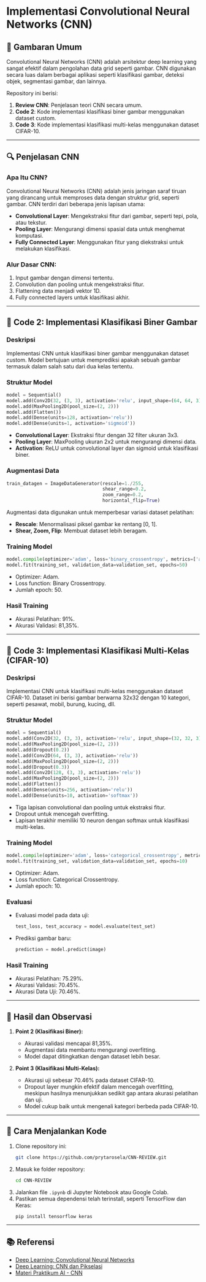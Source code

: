 
# **Implementasi Convolutional Neural Networks (CNN)**

## 📖 **Gambaran Umum**
Convolutional Neural Networks (CNN) adalah arsitektur deep learning yang sangat efektif dalam pengolahan data grid seperti gambar. CNN digunakan secara luas dalam berbagai aplikasi seperti klasifikasi gambar, deteksi objek, segmentasi gambar, dan lainnya.

Repository ini berisi:
1. **Review CNN**: Penjelasan teori CNN secara umum.
2. **Code 2**: Kode implementasi klasifikasi biner gambar menggunakan dataset custom.
3. **Code 3**: Kode implementasi klasifikasi multi-kelas menggunakan dataset CIFAR-10.

---

## 🔍 **Penjelasan CNN**

### Apa Itu CNN?
Convolutional Neural Networks (CNN) adalah jenis jaringan saraf tiruan yang dirancang untuk memproses data dengan struktur grid, seperti gambar. CNN terdiri dari beberapa jenis lapisan utama:
- **Convolutional Layer**: Mengekstraksi fitur dari gambar, seperti tepi, pola, atau tekstur.
- **Pooling Layer**: Mengurangi dimensi spasial data untuk menghemat komputasi.
- **Fully Connected Layer**: Menggunakan fitur yang diekstraksi untuk melakukan klasifikasi.

### Alur Dasar CNN:
1. Input gambar dengan dimensi tertentu.
2. Convolution dan pooling untuk mengekstraksi fitur.
3. Flattening data menjadi vektor 1D.
4. Fully connected layers untuk klasifikasi akhir.

---

## 🔎 **Code 2: Implementasi Klasifikasi Biner Gambar**

### **Deskripsi**
Implementasi CNN untuk klasifikasi biner gambar menggunakan dataset custom. Model bertujuan untuk memprediksi apakah sebuah gambar termasuk dalam salah satu dari dua kelas tertentu.

### **Struktur Model**
```python
model = Sequential()
model.add(Conv2D(32, (3, 3), activation='relu', input_shape=(64, 64, 3)))
model.add(MaxPooling2D(pool_size=(2, 2)))
model.add(Flatten())
model.add(Dense(units=128, activation='relu'))
model.add(Dense(units=1, activation='sigmoid'))
```

- **Convolutional Layer**: Ekstraksi fitur dengan 32 filter ukuran 3x3.
- **Pooling Layer**: MaxPooling ukuran 2x2 untuk mengurangi dimensi data.
- **Activation**: ReLU untuk convolutional layer dan sigmoid untuk klasifikasi biner.

### **Augmentasi Data**
```python
train_datagen = ImageDataGenerator(rescale=1./255,
                                   shear_range=0.2,
                                   zoom_range=0.2,
                                   horizontal_flip=True)
```
Augmentasi data digunakan untuk memperbesar variasi dataset pelatihan:
- **Rescale**: Menormalisasi piksel gambar ke rentang [0, 1].
- **Shear, Zoom, Flip**: Membuat dataset lebih beragam.

### **Training Model**
```python
model.compile(optimizer='adam', loss='binary_crossentropy', metrics=['accuracy'])
model.fit(training_set, validation_data=validation_set, epochs=50)
```
- Optimizer: Adam.
- Loss function: Binary Crossentropy.
- Jumlah epoch: 50.

### **Hasil Training**
- Akurasi Pelatihan: 91%.
- Akurasi Validasi: 81,35%.

---

## 🔎 **Code 3: Implementasi Klasifikasi Multi-Kelas (CIFAR-10)**

### **Deskripsi**
Implementasi CNN untuk klasifikasi multi-kelas menggunakan dataset CIFAR-10. Dataset ini berisi gambar berwarna 32x32 dengan 10 kategori, seperti pesawat, mobil, burung, kucing, dll.

### **Struktur Model**
```python
model = Sequential()
model.add(Conv2D(32, (3, 3), activation='relu', input_shape=(32, 32, 3)))
model.add(MaxPooling2D(pool_size=(2, 2)))
model.add(Dropout(0.2))
model.add(Conv2D(64, (3, 3), activation='relu'))
model.add(MaxPooling2D(pool_size=(2, 2)))
model.add(Dropout(0.3))
model.add(Conv2D(128, (3, 3), activation='relu'))
model.add(MaxPooling2D(pool_size=(2, 2)))
model.add(Flatten())
model.add(Dense(units=256, activation='relu'))
model.add(Dense(units=10, activation='softmax'))
```
- Tiga lapisan convolutional dan pooling untuk ekstraksi fitur.
- Dropout untuk mencegah overfitting.
- Lapisan terakhir memiliki 10 neuron dengan softmax untuk klasifikasi multi-kelas.

### **Training Model**
```python
model.compile(optimizer='adam', loss='categorical_crossentropy', metrics=['accuracy'])
model.fit(training_set, validation_data=validation_set, epochs=10)
```
- Optimizer: Adam.
- Loss function: Categorical Crossentropy.
- Jumlah epoch: 10.

### **Evaluasi**
- Evaluasi model pada data uji:
  ```python
  test_loss, test_accuracy = model.evaluate(test_set)
  ```
- Prediksi gambar baru:
  ```python
  prediction = model.predict(image)
  ```

### **Hasil Training**
- Akurasi Pelatihan: 75.29%.
- Akurasi Validasi: 70.45%.
- Akurasi Data Uji: 70.46%.

---

## 🧪 **Hasil dan Observasi**
1. **Point 2 (Klasifikasi Biner):**
   - Akurasi validasi mencapai 81,35%.
   - Augmentasi data membantu mengurangi overfitting.
   - Model dapat ditingkatkan dengan dataset lebih besar.

2. **Point 3 (Klasifikasi Multi-Kelas):**
   - Akurasi uji sebesar 70.46% pada dataset CIFAR-10.
   - Dropout layer mungkin efektif dalam mencegah overfitting, meskipun hasilnya menunjukkan sedikit gap antara akurasi pelatihan dan uji.
   - Model cukup baik untuk mengenali kategori berbeda pada CIFAR-10.

---

## 🚀 **Cara Menjalankan Kode**
1. Clone repository ini:
   ```bash
   git clone https://github.com/prytarosela/CNN-REVIEW.git
   ```
2. Masuk ke folder repository:
   ```bash
   cd CNN-REVIEW
   ```
3. Jalankan file `.ipynb` di Jupyter Notebook atau Google Colab.
4. Pastikan semua dependensi telah terinstall, seperti TensorFlow dan Keras:
   ```bash
   pip install tensorflow keras
   ```

---

## 📚 **Referensi**
- [Deep Learning: Convolutional Neural Networks](https://www.megabagus.id/deep-learning-convolutional-neural-networks/)
- [Deep Learning: CNN dan Pikselasi](https://www.megabagus.id/deep-learning-convolutional-neural-networks-pixilasi/)
- [Materi Praktikum AI - CNN](https://modul-praktikum-ai.vercel.app/Materi/4-convolutional-neural-network)

